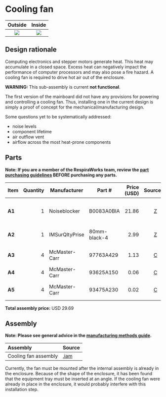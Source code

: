 # Cooling fan

| Outside | Inside |
|:-------------------------:|:-------------------------:|
| ![](images/outside.jpg) | ![](images/inside.jpg) |

## Design rationale

Computing electronics and stepper motors generate heat. This heat may accumulate in a closed space. Excess heat
can negatively impact the performance of computer processors and may also pose a fire hazard. A cooling fan
is required to drive hot air out of the enclosure.

**WARNING:** This sub-assembly is current **not functional**.

The first version of the mainboard did not have any provisions for powering and controlling a cooling fan.
Thus, installing one in the current design is simply a proof of concept for the mechanical/manufacturing
design.

Some questions yet to be systematically addressed:
* noise levels
* component lifetime
* air outflow vent
* airflow across the most heat-prone components

## Parts

**Note: If you are a member of the RespiraWorks team, review the [part purchasing guidelines][ppg]
BEFORE purchasing any parts.**

[ppg]: ../purchasing_guidelines.md

| Item  | Quantity | Manufacturer  | Part #                   | Price (USD) | Sources[*][ppg]| Notes |
| ----- |---------:| ------------- | ------------------------ | -----------:|:----------:|:------|
|**A1** | 1        | Noiseblocker  | B0083A0BIA               | 21.86       | [Z][a1amzn] | Cooling fan + guard, 80mm |
|**A2** | 1        | IMSurQltyPrise| 80mm-black-4             | 2.99        | [Z][a2amzn] | Cooling fan filter, 80mm |
|**A3** | 4        | McMaster-Carr | 97763A429                | 1.13        | [C][a3mcmc] | M4 screw, 35mm |
|**A4** | 4        | McMaster-Carr | 93625A150                | 0.06        | [C][a4mcmc] | M4 lock nuts |
|**A5** | 4        | McMaster-Carr | 93475A230                | 0.02        | [C][a5mcmc] | M4 washers, 9mm OD |

**Total assembly price:** USD 29.69

[a1amzn]: https://www.amazon.com/Noiseblocker-NB-BlackSilentPro-PC-P-Ultra-Silent/dp/B0083A0BIA
[a2amzn]: https://www.amazon.com/Computer-Filter-Grills-Aluminum-Stainelss/dp/B07LG41F1K
[a3mcmc]: https://www.mcmaster.com/97763A429/
[a4mcmc]: https://www.mcmaster.com/93625A150/
[a5mcmc]: https://www.mcmaster.com/93475A230/

## Assembly

**Note: Please see general advice in the [manufacturing methods guide](../methods).**

| Assembly | Source |
|:---------|:-------|
| Cooling fan assembly | [.iam](cooling_fan.iam) |

Currently, the fan must be mounted after the internal assembly is already in the enclosure. Because of the
shape of the enclosure, it has been found that the equipment tray must be inserted at an angle. If the cooling
fan were already in place in the enclosure, it would probably interfere with this installation step.
